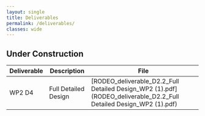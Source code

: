 ```yaml
---
layout: single
title: Deliverables
permalink: /deliverables/
classes: wide
---
```

## Under Construction
| Deliverable | Description                | File                                                                                                                         |
|-------------|----------------------------|------------------------------------------------------------------------------------------------------------------------------|
| WP2 D4      | Full Detailed Design       | [RODEO_deliverable_D2.2_Full Detailed Design_WP2 (1).pdf](RODEO_deliverable_D2.2_Full Detailed Design_WP2 (1).pdf)     |

